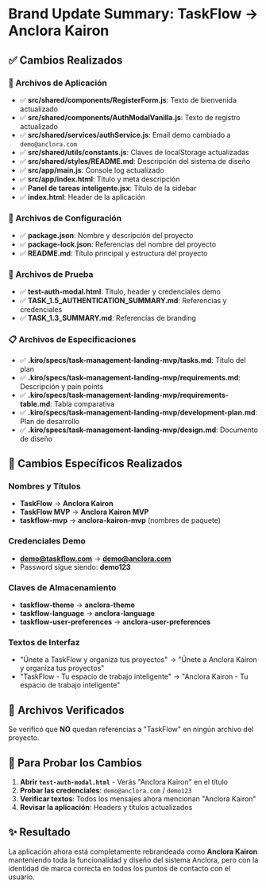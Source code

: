 # Brand Update Summary: TaskFlow → Anclora Kairon

## ✅ Cambios Realizados

### 📱 Archivos de Aplicación
- ✅ **src/shared/components/RegisterForm.js**: Texto de bienvenida actualizado
- ✅ **src/shared/components/AuthModalVanilla.js**: Texto de registro actualizado
- ✅ **src/shared/services/authService.js**: Email demo cambiado a `demo@anclora.com`
- ✅ **src/shared/utils/constants.js**: Claves de localStorage actualizadas
- ✅ **src/shared/styles/README.md**: Descripción del sistema de diseño
- ✅ **src/app/main.js**: Console log actualizado
- ✅ **src/app/index.html**: Título y meta descripción
- ✅ **Panel de tareas inteligente.jsx**: Título de la sidebar
- ✅ **index.html**: Header de la aplicación

### 📄 Archivos de Configuración
- ✅ **package.json**: Nombre y descripción del proyecto
- ✅ **package-lock.json**: Referencias del nombre del proyecto
- ✅ **README.md**: Título principal y estructura del proyecto

### 🧪 Archivos de Prueba
- ✅ **test-auth-modal.html**: Título, header y credenciales demo
- ✅ **TASK_1.5_AUTHENTICATION_SUMMARY.md**: Referencias y credenciales
- ✅ **TASK_1.3_SUMMARY.md**: Referencias de branding

### 📋 Archivos de Especificaciones
- ✅ **.kiro/specs/task-management-landing-mvp/tasks.md**: Título del plan
- ✅ **.kiro/specs/task-management-landing-mvp/requirements.md**: Descripción y pain points
- ✅ **.kiro/specs/task-management-landing-mvp/requirements-table.md**: Tabla comparativa
- ✅ **.kiro/specs/task-management-landing-mvp/development-plan.md**: Plan de desarrollo
- ✅ **.kiro/specs/task-management-landing-mvp/design.md**: Documento de diseño

## 🔄 Cambios Específicos Realizados

### Nombres y Títulos
- **TaskFlow** → **Anclora Kairon**
- **TaskFlow MVP** → **Anclora Kairon MVP**
- **taskflow-mvp** → **anclora-kairon-mvp** (nombres de paquete)

### Credenciales Demo
- **demo@taskflow.com** → **demo@anclora.com**
- Password sigue siendo: **demo123**

### Claves de Almacenamiento
- **taskflow-theme** → **anclora-theme**
- **taskflow-language** → **anclora-language**
- **taskflow-user-preferences** → **anclora-user-preferences**

### Textos de Interfaz
- "Únete a TaskFlow y organiza tus proyectos" → "Únete a Anclora Kairon y organiza tus proyectos"
- "TaskFlow - Tu espacio de trabajo inteligente" → "Anclora Kairon - Tu espacio de trabajo inteligente"

## 🎯 Archivos Verificados

Se verificó que **NO** quedan referencias a "TaskFlow" en ningún archivo del proyecto.

## 📱 Para Probar los Cambios

1. **Abrir `test-auth-modal.html`** - Verás "Anclora Kairon" en el título
2. **Probar las credenciales**: `demo@anclora.com` / `demo123`
3. **Verificar textos**: Todos los mensajes ahora mencionan "Anclora Kairon"
4. **Revisar la aplicación**: Headers y títulos actualizados

## ✨ Resultado

La aplicación ahora está completamente rebrandeada como **Anclora Kairon** manteniendo toda la funcionalidad y diseño del sistema Anclora, pero con la identidad de marca correcta en todos los puntos de contacto con el usuario.